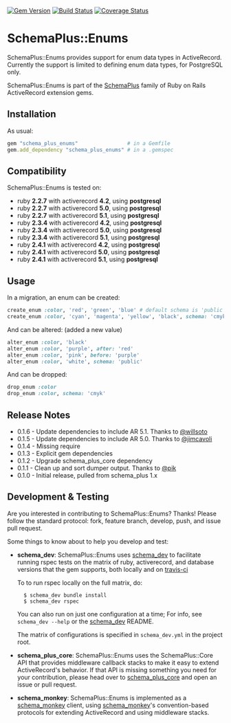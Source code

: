 [![Gem Version](https://badge.fury.io/rb/schema_plus_enums.svg)](http://badge.fury.io/rb/schema_plus_enums)
[![Build Status](https://secure.travis-ci.org/SchemaPlus/schema_plus_enums.svg)](http://travis-ci.org/SchemaPlus/schema_plus_enums)
[![Coverage Status](https://img.shields.io/coveralls/SchemaPlus/schema_plus_enums.svg)](https://coveralls.io/r/SchemaPlus/schema_plus_enums)

# SchemaPlus::Enums

SchemaPlus::Enums provides support for enum data types in ActiveRecord.  Currently the support is limited to defining enum data types, for PostgreSQL only.


SchemaPlus::Enums is part of the [SchemaPlus](https://github.com/SchemaPlus/) family of Ruby on Rails ActiveRecord extension gems.

## Installation

<!-- SCHEMA_DEV: TEMPLATE INSTALLATION - begin -->
<!-- These lines are auto-inserted from a schema_dev template -->
As usual:

```ruby
gem "schema_plus_enums"                # in a Gemfile
gem.add_dependency "schema_plus_enums" # in a .gemspec
```

<!-- SCHEMA_DEV: TEMPLATE INSTALLATION - end -->

## Compatibility

SchemaPlus::Enums is tested on:

<!-- SCHEMA_DEV: MATRIX - begin -->
<!-- These lines are auto-generated by schema_dev based on schema_dev.yml -->
* ruby **2.2.7** with activerecord **4.2**, using **postgresql**
* ruby **2.2.7** with activerecord **5.0**, using **postgresql**
* ruby **2.2.7** with activerecord **5.1**, using **postgresql**
* ruby **2.3.4** with activerecord **4.2**, using **postgresql**
* ruby **2.3.4** with activerecord **5.0**, using **postgresql**
* ruby **2.3.4** with activerecord **5.1**, using **postgresql**
* ruby **2.4.1** with activerecord **4.2**, using **postgresql**
* ruby **2.4.1** with activerecord **5.0**, using **postgresql**
* ruby **2.4.1** with activerecord **5.1**, using **postgresql**

<!-- SCHEMA_DEV: MATRIX - end -->

## Usage

In a migration,
an enum can be created:

```ruby
create_enum :color, 'red', 'green', 'blue' # default schema is 'public'
create_enum :color, 'cyan', 'magenta', 'yellow', 'black', schema: 'cmyk'
```

And can be altered: (added a new value)

```ruby
alter_enum :color, 'black'
alter_enum :color, 'purple', after: 'red'
alter_enum :color, 'pink', before: 'purple'
alter_enum :color, 'white', schema: 'public'
```

And can be dropped:

```ruby
drop_enum :color
drop_enum :color, schema: 'cmyk'
```

## Release Notes

* 0.1.6 - Update dependencies to include AR 5.1.  Thanks to [@willsoto](https://github.com/willsoto)
* 0.1.5 - Update dependencies to include AR 5.0.  Thanks to [@jimcavoli](https://github.com/jimcavoli)
* 0.1.4 - Missing require
* 0.1.3 - Explicit gem dependencies
* 0.1.2 - Upgrade schema_plus_core dependency
* 0.1.1 - Clean up and sort dumper output.  Thanks to [@pik](https://github.com/pik)
* 0.1.0 - Initial release, pulled from schema_plus 1.x

## Development & Testing

Are you interested in contributing to SchemaPlus::Enums?  Thanks!  Please follow
the standard protocol: fork, feature branch, develop, push, and issue pull
request.

Some things to know about to help you develop and test:

<!-- SCHEMA_DEV: TEMPLATE USES SCHEMA_DEV - begin -->
<!-- These lines are auto-inserted from a schema_dev template -->
* **schema_dev**:  SchemaPlus::Enums uses [schema_dev](https://github.com/SchemaPlus/schema_dev) to
  facilitate running rspec tests on the matrix of ruby, activerecord, and database
  versions that the gem supports, both locally and on
  [travis-ci](http://travis-ci.org/SchemaPlus/schema_plus_enums)

  To to run rspec locally on the full matrix, do:

        $ schema_dev bundle install
        $ schema_dev rspec

  You can also run on just one configuration at a time;  For info, see `schema_dev --help` or the [schema_dev](https://github.com/SchemaPlus/schema_dev) README.

  The matrix of configurations is specified in `schema_dev.yml` in
  the project root.


<!-- SCHEMA_DEV: TEMPLATE USES SCHEMA_DEV - end -->

<!-- SCHEMA_DEV: TEMPLATE USES SCHEMA_PLUS_CORE - begin -->
<!-- These lines are auto-inserted from a schema_dev template -->
* **schema_plus_core**: SchemaPlus::Enums uses the SchemaPlus::Core API that
  provides middleware callback stacks to make it easy to extend
  ActiveRecord's behavior.  If that API is missing something you need for
  your contribution, please head over to
  [schema_plus_core](https://github.com/SchemaPlus/schema_plus_core) and open
  an issue or pull request.

<!-- SCHEMA_DEV: TEMPLATE USES SCHEMA_PLUS_CORE - end -->

<!-- SCHEMA_DEV: TEMPLATE USES SCHEMA_MONKEY - begin -->
<!-- These lines are auto-inserted from a schema_dev template -->
* **schema_monkey**: SchemaPlus::Enums is implemented as a
  [schema_monkey](https://github.com/SchemaPlus/schema_monkey) client,
  using [schema_monkey](https://github.com/SchemaPlus/schema_monkey)'s
  convention-based protocols for extending ActiveRecord and using middleware stacks.

<!-- SCHEMA_DEV: TEMPLATE USES SCHEMA_MONKEY - end -->
